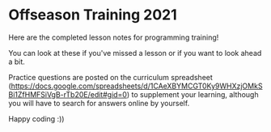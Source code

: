 # Offseason Training 2021
Here are the completed lesson notes for programming training!

You can look at these if you've missed a lesson or if you want to look ahead a bit.

Practice questions are posted on the curriculum spreadsheet (https://docs.google.com/spreadsheets/d/1CAeXBYMCGT0Ky9WHXzjOMkSBi1ZfHMFSiVgB-rTb20E/edit#gid=0) to supplement your learning, although you will have to search for answers online by yourself.

Happy coding :))

